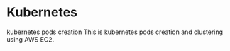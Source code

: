 # Kubernetes
kubernetes pods creation
This is kubernetes pods creation and clustering using AWS EC2.
